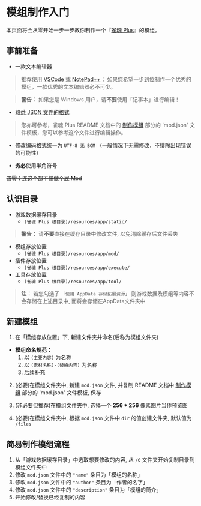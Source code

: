 # 模组制作入门

本页面将会从零开始一步一步教你制作一个『[雀魂 Plus](https://github.com/MajsoulPlus/majsoul-plus)』的模组。

## 事前准备

- 一款文本编辑器

> 推荐使用 [VSCode](https://code.visualstudio.com/) 或 [NotePad++](https://notepad-plus-plus.org/)；
> 如果您希望一步到位制作一个优秀的模组，一款优秀的文本编辑器必不可少。

> **警告：** 如果您是 Windows 用户，请**不要**使用「记事本」进行编辑！

- [熟悉 JSON 文件的格式](https://github.com/MajsoulPlus/majsoul-plus/wiki/JsonFormat)

> 您亦可参考，雀魂 Plus README 文档中的 [制作模组](https://github.com/MajsoulPlus/majsoul-plus#%E5%88%B6%E4%BD%9C%E6%A8%A1%E7%BB%84) 部分的 'mod.json' 文件模板，您可以参考这个文件进行编辑操作。

- 修改编码格式统一为 `UTF-8 无 BOM` （一般情况下无需修改，不排除出现错误的可能性）

- **务必**使用半角符号

~~四零：连这个都不懂做个屁 Mod~~

## 认识目录

- 游戏数据缓存目录
  - `(雀魂 Plus 根目录)/resources/app/static/` 

> **警告：** 请**不要**直接在缓存目录中修改文件, 以免清除缓存后文件丢失

- 模组存放位置
  - `(雀魂 Plus 根目录)/resources/app/mod/`
- 插件存放位置
  - `(雀魂 Plus 根目录)/resources/app/execute/`
- 工具存放位置
  - `(雀魂 Plus 根目录)/resources/app/tool/`
  
> **注：** 若您勾选了 `「使用 AppData 存储拓展资源」` 则游戏数据及模组等内容不会存储在上述目录中, 而将会存储在AppData文件夹中

## 新建模组

1. 在「模组存放位置」下, 新建文件夹并命名(后称为模组文件夹)

- **模组命名规范：** 
  1. 以 `(主要内容)` 为名称
  2. 以 `(素材名称)-(替换内容)` 为名称
  3. 后续补充

2. (必要)在模组文件夹中, 新建 `mod.json` 文件, 并复制 README 文档中 [制作模组](https://github.com/MajsoulPlus/majsoul-plus#%E5%88%B6%E4%BD%9C%E6%A8%A1%E7%BB%84) 部分的 'mod.json' 文件模板, 保存 

3. (非必要但推荐)在模组文件夹中, 选择一个 **256 * 256** 像素图片当作预览图

4. (必要)在模组文件夹中, 根据 `mod.json` 文件中 `dir` 的值创建文件夹, 默认值为 `/files`

## 简易制作模组流程

1. 从「游戏数据缓存目录」中选取想要修改的内容, 从 `/0` 文件夹开始复制目录到模组文件夹中
2. 修改 `mod.json` 文件中的 `"name"` 条目为「模组的名称」
3. 修改 `mod.json` 文件中的 `"author"` 条目为「作者的名字」
4. 修改 `mod.json` 文件中的 `"description"` 条目为「模组的简介」
5. 开始修改/替换已经复制的内容